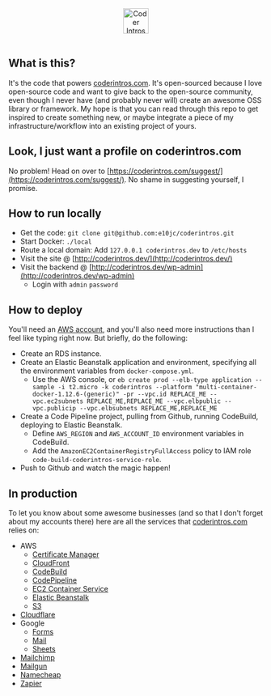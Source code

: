 <div align="center">
  <a href="https://coderintros.com/">
    <img src="https://cf.coderintros.com/uploads/2017/06/logo.svg" alt="Coder Intros logo" title="Coder Intros" align="center" height="50" />
    </a>
</div>
<br />

## What is this?

It's the code that powers [coderintros.com](https://coderintros.com/). It's open-sourced because I love open-source code and want to give back to the open-source community, even though I never have (and probably never will) create an awesome OSS library or framework. My hope is that you can read through this repo to get inspired to create something new, or maybe integrate a piece of my infrastructure/workflow into an existing project of yours.

## Look, I just want a profile on coderintros.com

No problem! Head on over to [https://coderintros.com/suggest/](https://coderintros.com/suggest/). No shame in suggesting yourself, I promise.

## How to run locally

- Get the code: `git clone git@github.com:e10jc/coderintros.git`
- Start Docker: `./local`
- Route a local domain: Add `127.0.0.1 coderintros.dev` to `/etc/hosts`
- Visit the site @ [http://coderintros.dev/](http://coderintros.dev/)
- Visit the backend @ [http://coderintros.dev/wp-admin](http://coderintros.dev/wp-admin)
  - Login with `admin` `password`

## How to deploy

You'll need an [AWS account](https://aws.amazon.com/), and you'll also need more instructions than I feel like typing right now. But briefly, do the following:

- Create an RDS instance.
- Create an Elastic Beanstalk application and environment, specifying all the environment variables from `docker-compose.yml`.
  - Use the AWS console, or `eb create prod --elb-type application --sample -i t2.micro -k coderintros --platform "multi-container-docker-1.12.6-(generic)" -pr --vpc.id REPLACE_ME --vpc.ec2subnets REPLACE_ME,REPLACE_ME --vpc.elbpublic --vpc.publicip --vpc.elbsubnets REPLACE_ME,REPLACE_ME`
- Create a Code Pipeline project, pulling from Github, running CodeBuild, deploying to Elastic Beanstalk.
  - Define `AWS_REGION` and `AWS_ACCOUNT_ID` environment variables in CodeBuild.
  - Add the `AmazonEC2ContainerRegistryFullAccess` policy to IAM role `code-build-coderintros-service-role`.
- Push to Github and watch the magic happen!

## In production

To let you know about some awesome businesses (and so that I don't forget about my accounts there) here are all the services that [coderintros.com](https://coderintros.com/) relies on:

- AWS
  - [Certificate Manager](https://us-west-2.console.aws.amazon.com/acm/home?region=us-west-2)
  - [CloudFront](https://console.aws.amazon.com/cloudfront/home?region=us-west-2)
  - [CodeBuild](https://us-west-2.console.aws.amazon.com/codebuild/home?region=us-west-2#/projects)
  - [CodePipeline](https://us-west-2.console.aws.amazon.com/codepipeline/home?region=us-west-2#/dashboard)
  - [EC2 Container Service](https://us-west-2.console.aws.amazon.com/ecs/home?region=us-west-2)
  - [Elastic Beanstalk](https://us-west-2.console.aws.amazon.com/elasticbeanstalk/home?region=us-west-2#/applications)
  - [S3](https://aws.amazon.com/s3/)
- [Cloudflare](https://www.cloudflare.com/)
- Google
  - [Forms](https://forms.google.com/)
  - [Mail](https://mail.google.com/)
  - [Sheets](https://sheets.google.com/)
- [Mailchimp](https://mailchimp.com/)
- [Mailgun](https://www.mailgun.com/)
- [Namecheap](https://www.namecheap.com/)
- [Zapier](https://zapier.com/app/explore)
